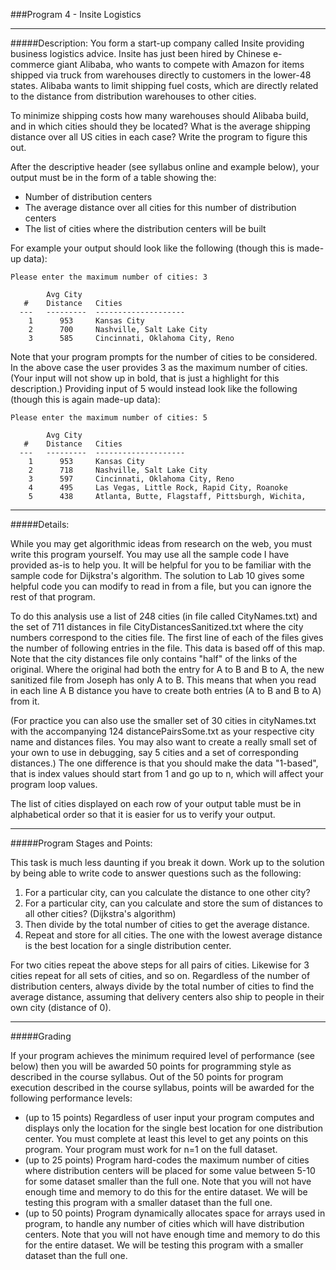 ###Program 4 - Insite Logistics

---
#####Description: 
You form a start-up company called Insite providing business logistics advice. Insite has just been hired by Chinese e-commerce giant Alibaba, who wants to compete with Amazon for items shipped via truck from warehouses directly to customers in the lower-48 states. Alibaba wants to limit shipping fuel costs, which are directly related to the distance from distribution warehouses to other cities.

To minimize shipping costs how many warehouses should Alibaba build, and in which cities should they be located?  What is the average shipping distance over all US cities in each case?  Write the program to figure this out.

After the descriptive header (see syllabus online and example below), your output must be in the form of a table showing the:

- Number of distribution centers
- The average distance over all cities for this number of distribution centers
- The list of cities where the distribution centers will be built

For example your output should look like the following (though this is made-up data):

	Please enter the maximum number of cities: 3

            Avg City    
       #    Distance   Cities
      ---   ---------  --------------------
        1      953     Kansas City
        2      700     Nashville, Salt Lake City 
        3      585     Cincinnati, Oklahoma City, Reno 

Note that your program prompts for the number of cities to be considered. In the above case the user provides 3 as the maximum number of cities. (Your input will not show up in bold, that is just a highlight for this description.) Providing input of 5 would instead look like the following (though this is again made-up data):

	Please enter the maximum number of cities: 5

            Avg City    
       #    Distance   Cities
      ---   ---------  --------------------
        1      953     Kansas City
        2      718     Nashville, Salt Lake City
        3      597     Cincinnati, Oklahoma City, Reno 
        4      495     Las Vegas, Little Rock, Rapid City, Roanoke
        5      438     Atlanta, Butte, Flagstaff, Pittsburgh, Wichita,  
---
#####Details:

While you may get algorithmic ideas from research on the web, you must write this program yourself.  You may use all the sample code I have provided as-is to help you. It will be helpful for you to be familiar with the sample code for Dijkstra's algorithm. The solution to Lab 10 gives some helpful code you can modify to read in from a file, but you can ignore the rest of that program.

To do this analysis use a list of 248 cities (in file called CityNames.txt) and the set of 711 distances in file CityDistancesSanitized.txt where the city numbers correspond to the cities file. The first line of each of the files gives the number of following entries in the file. This data is based off of this map. Note that the city distances file only contains "half" of the links of the original.  Where the original had both the entry for A to B and B to A, the new sanitized file from Joseph has only A to B. This means that when you read in each line A B distance you have to create both entries (A to B and B to A) from it.

(For practice you can also use the smaller set of 30 cities in cityNames.txt with the accompanying 124 distancePairsSome.txt as your respective city name and distances files. You may also want to create a really small set of your own to use in debugging, say 5 cities and a set of corresponding distances.) The one difference is that you should make the data "1-based", that is index values should start from 1 and go up to n, which will affect your program loop values.

The list of cities displayed on each row of your output table must be in alphabetical order so that it is easier for us to verify your output.

---
#####Program Stages and Points:

This task is much less daunting if you break it down. Work up to the solution by being able to write code to answer questions such as the following:

1. For a particular city, can you calculate the distance to one other city?
2. For a particular city, can you calculate and store the sum of distances to all other cities?  (Dijkstra's algorithm)
3. Then divide by the total number of cities to get the average distance.
4. Repeat and store for all cities. The one with the lowest average distance is the best location for a single distribution center.

For two cities repeat the above steps for all pairs of cities. Likewise for 3 cities repeat for all sets of cities, and so on. Regardless of the number of distribution centers, always divide by the total number of cities to find the average distance, assuming that delivery centers also ship to people in their own city (distance of 0).

---

#####Grading

If your program achieves the minimum required level of performance (see below) then you will be awarded 50 points for programming style as described in the course syllabus. Out of the 50 points for program execution described in the course syllabus, points will be awarded for the following performance levels:

- (up to 15 points)  Regardless of user input your program computes and displays only the location for the single best location for one distribution center. You must complete at least this level to get any points on this program. Your program must work for n=1 on the full dataset.
- (up to 25 points)  Program hard-codes the maximum number of cities where distribution centers will be placed for some value between 5-10 for some dataset smaller than the full one. Note that you will not have enough time and memory to do this for the entire dataset. We will be testing this program with a smaller dataset than the full one.
- (up to 50 points) Program dynamically allocates space for arrays used in program, to handle any number of cities which will have distribution centers. Note that you will not have enough time and memory to do this for the entire dataset. We will be testing this program with a smaller dataset than the full one.